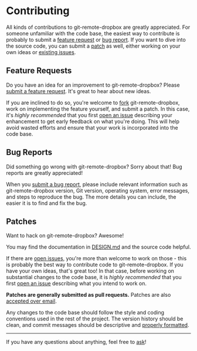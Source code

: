 # Contributing

All kinds of contributions to git-remote-dropbox are greatly appreciated. For
someone unfamiliar with the code base, the easiest way to contribute is
probably to submit a [feature request](#feature-requests) or [bug
report](#bug-reports). If you want to dive into the source code, you can submit
a [patch](#patches) as well, either working on your own ideas or [existing
issues][issues].

## Feature Requests

Do you have an idea for an improvement to git-remote-dropbox? Please [submit a
feature request][issue]. It's great to hear about new ideas.

If you are inclined to do so, you're welcome to [fork][fork]
git-remote-dropbox, work on implementing the feature yourself, and submit a
patch. In this case, it's *highly recommended* that you first [open an
issue][issue] describing your enhancement to get early feedback on what you're
doing. This will help avoid wasted efforts and ensure that your work is
incorporated into the code base.

## Bug Reports

Did something go wrong with git-remote-dropbox? Sorry about that! Bug reports
are greatly appreciated!

When you [submit a bug report][issue], please include relevant information such
as git-remote-dropbox version, Git version, operating system, error messages,
and steps to reproduce the bug. The more details you can include, the easier it
is to find and fix the bug.

## Patches

Want to hack on git-remote-dropbox? Awesome!

You may find the documentation in [DESIGN.md][design] and the source code
helpful.

If there are [open issues][issues], you're more than welcome to work on those -
this is probably the best way to contribute code to git-remote-dropbox. If you
have your own ideas, that's great too! In that case, before working on
substantial changes to the code base, it is *highly recommended* that you first
[open an issue][issue] describing what you intend to work on.

**Patches are generally submitted as pull requests.** Patches are also
[accepted over email][email].

Any changes to the code base should follow the style and coding conventions
used in the rest of the project. The version history should be clean, and
commit messages should be descriptive and [properly
formatted][commit-messages].

---

If you have any questions about anything, feel free to [ask][email]!

[design]: DESIGN.md
[issue]: https://github.com/anishathalye/git-remote-dropbox/issues/new
[issues]: https://github.com/anishathalye/git-remote-dropbox/issues
[fork]: https://github.com/anishathalye/git-remote-dropbox/fork
[email]: mailto:me@anishathalye.com
[gitremote-helpers]: https://www.kernel.org/pub/software/scm/git/docs/gitremote-helpers.html
[commit-messages]: http://tbaggery.com/2008/04/19/a-note-about-git-commit-messages.html
